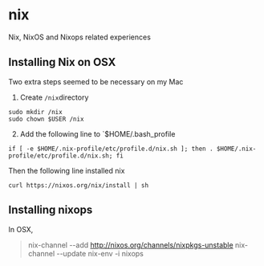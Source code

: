 # nix

Nix, NixOS and Nixops related experiences

## Installing Nix on OSX

Two extra steps seemed to be necessary on my Mac

1. Create `/nix`directory

```
sudo mkdir /nix
sudo chown $USER /nix
```

2. Add the following line to `$HOME/.bash_profile

```
if [ -e $HOME/.nix-profile/etc/profile.d/nix.sh ]; then . $HOME/.nix-profile/etc/profile.d/nix.sh; fi
```

Then the following line installed nix

```
curl https://nixos.org/nix/install | sh
```

## Installing nixops

In OSX,

> nix-channel --add http://nixos.org/channels/nixpkgs-unstable
> nix-channel --update
> nix-env -i nixops



